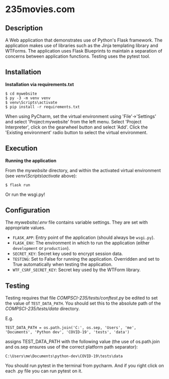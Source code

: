 # 235movies.com

## Description

A Web application that demonstrates use of Python's Flask framework. The application makes use of libraries such as the Jinja templating library and WTForms. The application uses Flask Blueprints to maintain a separation of concerns between application functions. Testing uses the pytest tool. 

## Installation

**Installation via requirements.txt**

```shell
$ cd mywebsite
$ py -3 -m venv venv
$ venv\Scripts\activate
$ pip install -r requirements.txt
```

When using PyCharm, set the virtual environment using 'File'->'Settings' and select 'Project:mywebsite' from the left menu. Select 'Project Interpreter', click on the gearwheel button and select 'Add'. Click the 'Existing environment' radio button to select the virtual environment. 

## Execution

**Running the application**

From the *mywebsite* directory, and within the activated virtual environment (see *venv\Scripts\activate* above):

````shell
$ flask run
```` 
Or run the wsgi.py!

## Configuration

The *mywebsite/.env* file contains variable settings. They are set with appropriate values.

* `FLASK_APP`: Entry point of the application (should always be `wsgi.py`).
* `FLASK_ENV`: The environment in which to run the application (either `development` or `production`).
* `SECRET_KEY`: Secret key used to encrypt session data.
* `TESTING`: Set to False for running the application. Overridden and set to True automatically when testing the application.
* `WTF_CSRF_SECRET_KEY`: Secret key used by the WTForm library.


## Testing

Testing requires that file *COMPSCI-235/tests/conftest.py* be edited to set the value of `TEST_DATA_PATH`. You should set this to the absolute path of the *COMPSCI-235/tests/data* directory. 

E.g. 

`TEST_DATA_PATH = os.path.join('C:', os.sep, 'Users', 'me', 'Documents', 'Python dev', 'COVID-19', 'tests', 'data')`

assigns TEST_DATA_PATH with the following value (the use of os.path.join and os.sep ensures use of the correct platform path separator):

`C:\Users\me\Documents\python-dev\COVID-19\tests\data`

You should run pytest in the terminal from pycharm. And if you right click on each .py file you can run pytest on it.

 
